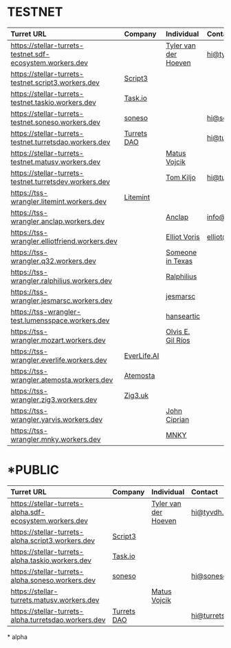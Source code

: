 # TESTNET
| Turret URL | Company | Individual | Contact |
| :- | :- | :- | :- |
| https://stellar-turrets-testnet.sdf-ecosystem.workers.dev |  | [Tyler van der Hoeven](https://tyvdh.com/) | hi@tyvdh.com |
| https://stellar-turrets-testnet.script3.workers.dev | [Script3](https://www.script3.io/) |  |  |
| https://stellar-turrets-testnet.taskio.workers.dev | [Task.io](https://task.io/) | | |
| https://stellar-turrets-testnet.soneso.workers.dev | [soneso](https://soneso.com/) | |hi@soneso.com|
| https://stellar-turrets-testnet.turretsdao.workers.dev | [Turrets DAO](https://turretsdao.org/) | |hi@turretsdao.org|
| https://stellar-turrets-testnet.matusv.workers.dev |  | [Matus Vojcik](https://github.com/matusv) |  |
| https://stellar-turrets-testnet.turretsdev.workers.dev |  | [Tom Kiljo](https://www.turrets.dev/) | hi@turrets.dev |
| https://tss-wrangler.litemint.workers.dev | [Litemint](https://litemint.io/) |  |  |
| https://tss-wrangler.anclap.workers.dev |  | [Anclap](https://anclap.com) | info@anclap.com |
| https://tss-wrangler.elliotfriend.workers.dev |  | [Elliot Voris](https://github.com/elliotfriend) | elliot@voris.me |
| https://tss-wrangler.q32.workers.dev |  | [Someone in Texas](https://twitter.com/a_tx_person) |  |
| https://tss-wrangler.ralphilius.workers.dev |  | [Ralphilius](https://github.com/ralphilius) |  |
| https://tss-wrangler.jesmarsc.workers.dev |  | [jesmarsc](https://github.com/jesmarsc) |  |
| https://tss-wrangler-test.lumensspace.workers.dev |  | [hanseartic](https://github.com/hanseartic) |  |
| https://tss-wrangler.mozart.workers.dev |  | [Olvis E. Gil Ríos](https://github.com/Olvisgil) |  |
| https://tss-wrangler.everlife.workers.dev | [EverLife.AI](https://everlife.ai/) |  |  |
| https://tss-wrangler.atemosta.workers.dev | [Atemosta](https://atemosta.com/) |  |  |
| https://tss-wrangler.zig3.workers.dev | [Zig3.uk](https://zig3.uk/) |  |  |
| https://tss-wrangler.yarvis.workers.dev |  | [John Ciprian](https://github.com/jarvisuser90) |  |
| https://tss-wrangler.mnky.workers.dev |  | [MNKY](https://github.com/nbarthel) |  |

# \*PUBLIC
| Turret URL | Company | Individual | Contact |
| :- | :- | :- | :- |
| https://stellar-turrets-alpha.sdf-ecosystem.workers.dev |  | [Tyler van der Hoeven](https://tyvdh.com/) | hi@tyvdh.com |
| https://stellar-turrets-alpha.script3.workers.dev | [Script3](https://www.script3.io/) |  |  |
| https://stellar-turrets-alpha.taskio.workers.dev | [Task.io](https://task.io/) | | |
| https://stellar-turrets-alpha.soneso.workers.dev | [soneso](https://soneso.com/) | |hi@soneso.com|
| https://stellar-turrets.matusv.workers.dev |  | [Matus Vojcik](https://github.com/matusv) |  |
| https://stellar-turrets-alpha.turretsdao.workers.dev | [Turrets DAO](https://turretsdao.org/)| |hi@turretsdao.org|

\* alpha
